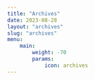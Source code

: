 ```yaml
---
title: "Archives"
date: 2023-08-28
layout: "archives"
slug: "archives"
menu:
    main:
        weight: -70
        params: 
            icon: archives
---
```

